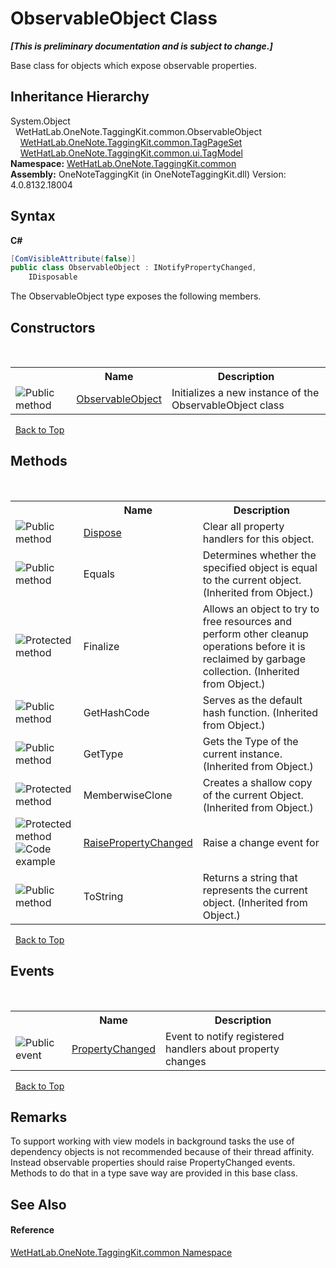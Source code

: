 # ObservableObject Class
 _**\[This is preliminary documentation and is subject to change.\]**_

Base class for objects which expose observable properties.


## Inheritance Hierarchy
System.Object<br />&nbsp;&nbsp;WetHatLab.OneNote.TaggingKit.common.ObservableObject<br />&nbsp;&nbsp;&nbsp;&nbsp;<a href="8abe04f4-0682-74c0-5557-fa48d6eff35f">WetHatLab.OneNote.TaggingKit.common.TagPageSet</a><br />&nbsp;&nbsp;&nbsp;&nbsp;<a href="c74fe645-91b2-831c-6869-763addf746aa">WetHatLab.OneNote.TaggingKit.common.ui.TagModel</a><br />
**Namespace:**&nbsp;<a href="bcdbab9c-63d1-48a4-6937-af53fb8d9a55">WetHatLab.OneNote.TaggingKit.common</a><br />**Assembly:**&nbsp;OneNoteTaggingKit (in OneNoteTaggingKit.dll) Version: 4.0.8132.18004

## Syntax

**C#**<br />
``` C#
[ComVisibleAttribute(false)]
public class ObservableObject : INotifyPropertyChanged, 
	IDisposable
```

The ObservableObject type exposes the following members.


## Constructors
&nbsp;<table><tr><th></th><th>Name</th><th>Description</th></tr><tr><td>![Public method](media/pubmethod.gif "Public method")</td><td><a href="b0f56fd6-bd5a-7622-f275-0858fceec42f">ObservableObject</a></td><td>
Initializes a new instance of the ObservableObject class</td></tr></table>&nbsp;
<a href="#observableobject-class">Back to Top</a>

## Methods
&nbsp;<table><tr><th></th><th>Name</th><th>Description</th></tr><tr><td>![Public method](media/pubmethod.gif "Public method")</td><td><a href="35d00535-1e7e-22a1-cb53-7637d411dec7">Dispose</a></td><td>
Clear all property handlers for this object.</td></tr><tr><td>![Public method](media/pubmethod.gif "Public method")</td><td>Equals</td><td>
Determines whether the specified object is equal to the current object.
 (Inherited from Object.)</td></tr><tr><td>![Protected method](media/protmethod.gif "Protected method")</td><td>Finalize</td><td>
Allows an object to try to free resources and perform other cleanup operations before it is reclaimed by garbage collection.
 (Inherited from Object.)</td></tr><tr><td>![Public method](media/pubmethod.gif "Public method")</td><td>GetHashCode</td><td>
Serves as the default hash function.
 (Inherited from Object.)</td></tr><tr><td>![Public method](media/pubmethod.gif "Public method")</td><td>GetType</td><td>
Gets the Type of the current instance.
 (Inherited from Object.)</td></tr><tr><td>![Protected method](media/protmethod.gif "Protected method")</td><td>MemberwiseClone</td><td>
Creates a shallow copy of the current Object.
 (Inherited from Object.)</td></tr><tr><td>![Protected method](media/protmethod.gif "Protected method")![Code example](media/CodeExample.png "Code example")</td><td><a href="5d0bdc82-8ecd-785e-4513-483e68b3fbe6">RaisePropertyChanged</a></td><td>
Raise a change event for</td></tr><tr><td>![Public method](media/pubmethod.gif "Public method")</td><td>ToString</td><td>
Returns a string that represents the current object.
 (Inherited from Object.)</td></tr></table>&nbsp;
<a href="#observableobject-class">Back to Top</a>

## Events
&nbsp;<table><tr><th></th><th>Name</th><th>Description</th></tr><tr><td>![Public event](media/pubevent.gif "Public event")</td><td><a href="185ee554-4bcc-0dd9-592a-42256ef46b35">PropertyChanged</a></td><td>
Event to notify registered handlers about property changes</td></tr></table>&nbsp;
<a href="#observableobject-class">Back to Top</a>

## Remarks
To support working with view models in background tasks the use of dependency objects is not recommended because of their thread affinity. Instead observable properties should raise PropertyChanged events. Methods to do that in a type save way are provided in this base class.

## See Also


#### Reference
<a href="bcdbab9c-63d1-48a4-6937-af53fb8d9a55">WetHatLab.OneNote.TaggingKit.common Namespace</a><br />